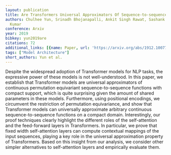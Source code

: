```yaml
---
layout: publication
title: Are Transformers Universal Approximators Of Sequence-to-sequence Functions?
authors: Chulhee Yun, Srinadh Bhojanapalli, Ankit Singh Rawat, Sashank J. Reddi, Sanjiv
  Kumar
conference: Arxiv
year: 2019
bibkey: yun2019are
citations: 72
additional_links: [{name: Paper, url: 'https://arxiv.org/abs/1912.10077'}]
tags: ["Model Architecture"]
short_authors: Yun et al.
---
```

Despite the widespread adoption of Transformer models for NLP tasks, the
expressive power of these models is not well-understood. In this paper, we
establish that Transformer models are universal approximators of continuous
permutation equivariant sequence-to-sequence functions with compact support,
which is quite surprising given the amount of shared parameters in these
models. Furthermore, using positional encodings, we circumvent the restriction
of permutation equivariance, and show that Transformer models can universally
approximate arbitrary continuous sequence-to-sequence functions on a compact
domain. Interestingly, our proof techniques clearly highlight the different
roles of the self-attention and the feed-forward layers in Transformers. In
particular, we prove that fixed width self-attention layers can compute
contextual mappings of the input sequences, playing a key role in the universal
approximation property of Transformers. Based on this insight from our
analysis, we consider other simpler alternatives to self-attention layers and
empirically evaluate them.